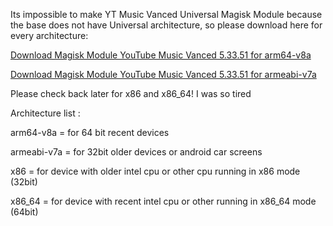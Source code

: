 Its impossible to make YT Music Vanced Universal Magisk Module because the base does not have Universal architecture, so please download here for every architecture:


[Download Magisk Module YouTube Music Vanced 5.33.51 for arm64-v8a](https://github.com/cuynu/ytvanced/releases/download/17.45.34/YouTube.Music.Vanced.v5.33.51_arm64-v8a_MagiskModule.zip)

[Download Magisk Module YouTube Music Vanced 5.33.51 for armeabi-v7a](https://github.com/cuynu/ytvanced/releases/download/17.45.34/YouTube.Music.Vanced.v5.33.51_armeabi-v7a_MagiskModule.zip)

Please check back later for x86 and x86_64! I was so tired

Architecture list :

arm64-v8a = for 64 bit recent devices

armeabi-v7a = for 32bit older devices or android car screens

x86 = for device with older intel cpu or other cpu running in x86 mode (32bit)

x86_64 = for device with recent intel cpu or other running in x86_64 mode (64bit)